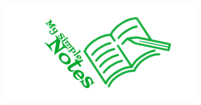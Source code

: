 ![My Simple Notes](https://github.com/thiagossp/my-simple-notes/blob/master/project/Images/capa-git.png?raw=true)
